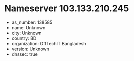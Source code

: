 # Nameserver 103.133.210.245

* as_number: 138585
* name: Unknown
* city: Unknown
* country: BD
* organization: OffTechIT Bangladesh
* version: Unknown
* dnssec: true
